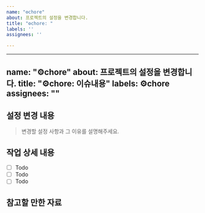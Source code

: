 ```yaml
---
name: "⚙️chore"
about: 프로젝트의 설정을 변경합니다.
title: "⚙️chore: "
labels: ''
assignees: ''

---
```


---
name: "⚙️chore"
about: 프로젝트의 설정을 변경합니다.
title: "⚙️chore: 이슈내용"
labels: ⚙️chore
assignees: ""
---

## 설정 변경 내용

> 변경할 설정 사항과 그 이유를 설명해주세요.

## 작업 상세 내용

- [ ] Todo
- [ ] Todo
- [ ] Todo

## 참고할 만한 자료
